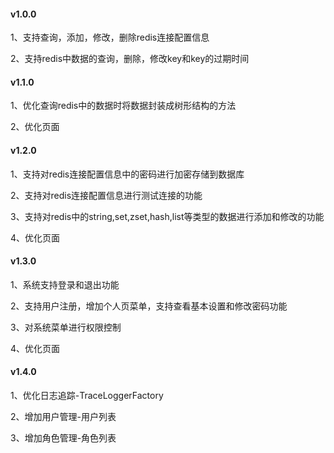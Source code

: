 #### v1.0.0

1、支持查询，添加，修改，删除redis连接配置信息

2、支持redis中数据的查询，删除，修改key和key的过期时间

#### v1.1.0

1、优化查询redis中的数据时将数据封装成树形结构的方法

2、优化页面

#### v1.2.0

1、支持对redis连接配置信息中的密码进行加密存储到数据库

2、支持对redis连接配置信息进行测试连接的功能
 
3、支持对redis中的string,set,zset,hash,list等类型的数据进行添加和修改的功能
 
4、优化页面

#### v1.3.0

1、系统支持登录和退出功能

2、支持用户注册，增加个人页菜单，支持查看基本设置和修改密码功能

3、对系统菜单进行权限控制

4、优化页面

#### v1.4.0

1、优化日志追踪-TraceLoggerFactory

2、增加用户管理-用户列表

3、增加角色管理-角色列表
